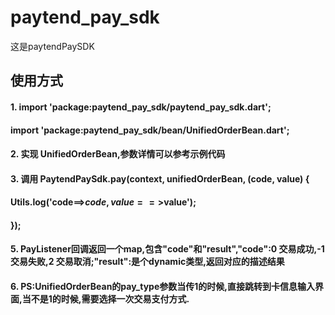 # paytend_pay_sdk

这是paytendPaySDK

## 使用方式

#### 1.  import 'package:paytend_pay_sdk/paytend_pay_sdk.dart';
####     import 'package:paytend_pay_sdk/bean/UnifiedOrderBean.dart'; 
#### 2.  实现 UnifiedOrderBean,参数详情可以参考示例代码
#### 3.  调用 PaytendPaySdk.pay(context, unifiedOrderBean, (code, value) {
####            Utils.log('code==>$code,value==>$value');
####         });
#### 5.  PayListener回调返回一个map,包含"code"和"result","code":0 交易成功,-1 交易失败,2 交易取消;"result":是个dynamic类型,返回对应的描述结果
#### 6.  PS:UnifiedOrderBean的pay_type参数当传1的时候,直接跳转到卡信息输入界面,当不是1的时候,需要选择一次交易支付方式.
